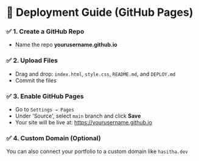 # 🚀 Deployment Guide (GitHub Pages)

### ✅ 1. Create a GitHub Repo
- Name the repo **yourusername.github.io**

### ✅ 2. Upload Files
- Drag and drop: `index.html`, `style.css`, `README.md`, and `DEPLOY.md`
- Commit the files

### ✅ 3. Enable GitHub Pages
- Go to `Settings → Pages`
- Under 'Source', select `main` branch and click **Save**
- Your site will be live at:
  https://yourusername.github.io

### ✅ 4. Custom Domain (Optional)
You can also connect your portfolio to a custom domain like `hasitha.dev`
